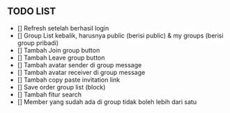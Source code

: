 ## TODO LIST

- [] Refresh setelah berhasil login
- [] Group List kebalik, harusnya public (berisi public) & my groups (berisi group pribadi)
- [] Tambah Join group button
- [] Tambah Leave group button
- [] Tambah avatar sender di group message
- [] Tambah avatar receiver di group message
- [] Tambah copy paste invitation link
- [] Save order group list (block)
- [] Tambah fitur search
- [] Member yang sudah ada di group tidak boleh lebih dari satu
